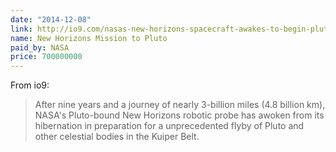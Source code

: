 ```yaml
---
date: "2014-12-08"
link: http://io9.com/nasas-new-horizons-spacecraft-awakes-to-begin-pluto-mis-1667729735
name: New Horizons Mission to Pluto
paid_by: NASA
price: 700000000
---
```


From io9:

> After nine years and a journey of nearly 3-billion miles (4.8 billion km), NASA's Pluto-bound New Horizons robotic probe has awoken from its hibernation in preparation for a unprecedented flyby of Pluto and other celestial bodies in the Kuiper Belt.
